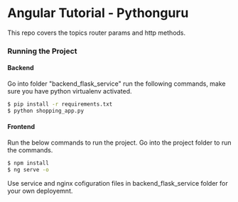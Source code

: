 # Angular Tutorial - Pythonguru

This repo covers the topics router params and http methods.


### Running the Project

#### Backend
Go into folder "backend_flask_service" run the following commands, make sure you have python virtualenv activated.

```sh
$ pip install -r requirements.txt
$ python shopping_app.py
```
#### Frontend
Run the below commands to run the project. Go into the project folder to run the commands.

```sh
$ npm install
$ ng serve -o
```


Use service and nginx cofiguration files in backend_flask_service folder for your own deployemnt.
